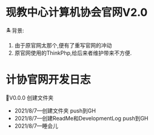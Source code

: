 # 现教中心计算机协会官网V2.0

🏝背景:

1. 由于原官网太那个,便有了重写官网的冲动
2. 原官网使用的ThinkPhp,给后来者维护带来不方便.





# 计协官网开发日志

🚠V0.0.0 创建文件夹

- 2021/8/7—创建文件夹 push到GH
- 2021/8/7—创建ReadMe和DevelopmentLog  push到GH
- 2021/8/7—睡会儿

